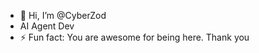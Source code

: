 - 👋 Hi, I’m @CyberZod
- AI Agent Dev
- ⚡ Fun fact: You are awesome for being here. Thank you

<!---
CyberZod/CyberZod is a ✨ special ✨ repository because its `README.md` (this file) appears on your GitHub profile.
You can click the Preview link to take a look at your changes.
--->
